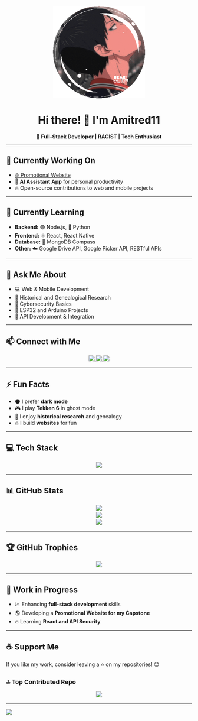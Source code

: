 <p align="center">
  <img src="https://raw.githubusercontent.com/Amitred11/Amitred11/master/a7098d7a4b4566d0a60504daeecb5a10-ezgif.com-optimize.gif" alt="GIF" width="250">
</p>

<h1 align="center">Hi there! 👋 I'm Amitred11</h1>

<p align="center"><b>🚀 Full-Stack Developer | RACIST | Tech Enthusiast</b></p>

---  

## 🔭 Currently Working On  
- [🌐 Promotional Website](https://github.com/Amitred11/PromotionalWebsite)  
- 📅 **AI Assistant App** for personal productivity  
- 🔥 Open-source contributions to web and mobile projects  

---  

## 🌱 Currently Learning  
- **Backend:** 🟢 Node.js, 🐍 Python  
- **Frontend:** ⚛️ React, React Native  
- **Database:** 🍃 MongoDB Compass  
- **Other:** ☁️ Google Drive API, Google Picker API, RESTful APIs  

---  

## 💬 Ask Me About  
- 💻 Web & Mobile Development  
- 📜 Historical and Genealogical Research  
- 🔐 Cybersecurity Basics  
- 🔌 ESP32 and Arduino Projects  
- 🔗 API Development & Integration  

---  

## 📫 Connect with Me  
<p align="center">  
  <a href="https://www.linkedin.com/in/amadore-iii-leoncio-d-011841328/">  
    <img src="https://img.shields.io/badge/LinkedIn-blue?logo=linkedin&style=for-the-badge" />  
  </a>  
  <a href="https://www.facebook.com/leoncio.amadoreiii/">  
    <img src="https://img.shields.io/badge/Facebook-blue?logo=facebook&style=for-the-badge" />  
  </a>  
  <a href="https://github.com/Amitred11">  
    <img src="https://img.shields.io/badge/GitHub-181717?logo=github&style=for-the-badge" />  
  </a>  
</p>  

---  

## ⚡ Fun Facts  
- 🌑 I prefer **dark mode**  
- 🎮 I play **Tekken 6** in ghost mode  
- 📖 I enjoy **historical research** and genealogy  
- 🔥 I build **websites** for fun  

---  

## 💻 Tech Stack  
<p align="center">
  <img src="https://skillicons.dev/icons?i=c,cpp,cs,java,js,html,python,php,powershell,react,nodejs,express,mongodb,mysql,firebase,git,github,arduino&theme=dark" />
</p>

---  

## 📊 GitHub Stats  
<p align="center">  
  <img src="https://github-readme-stats.vercel.app/api?username=Amitred11&show_icons=true&theme=dark&hide_border=true" />  
  <br />  
  <img src="https://github-readme-stats.vercel.app/api/top-langs/?username=Amitred11&layout=compact&theme=dark&hide_border=true" />  
  <br />  
  <img src="https://streak-stats.demolab.com?user=Amitred11&theme=dark&hide_border=true&date_format=j%20M%5B%20Y%5D" />  
</p>  

---  

## 🏆 GitHub Trophies  
<p align="center">  
  <img src="https://github-profile-trophy.vercel.app/?username=Amitred11&theme=darkhub&column=7" />  
</p>  

---  

## 🚀 Work in Progress  
- 📈 Enhancing **full-stack development** skills  
- 🌎 Developing a **Promotional Website for my Capstone**  
- 🔥 Learning **React and API Security**  

---  

## ☕ Support Me  
If you like my work, consider leaving a ⭐ on my repositories! 😊  

### 🔝 Top Contributed Repo  
<p align="center">
  <img src="https://github-contributor-stats.vercel.app/api?username=Amitred11&limit=5&theme=dark&combine_all_yearly_contributions=true" />
</p>

---  
[![](https://visitcount.itsvg.in/api?id=Amitred11&icon=2&color=1)](https://visitcount.itsvg.in)

